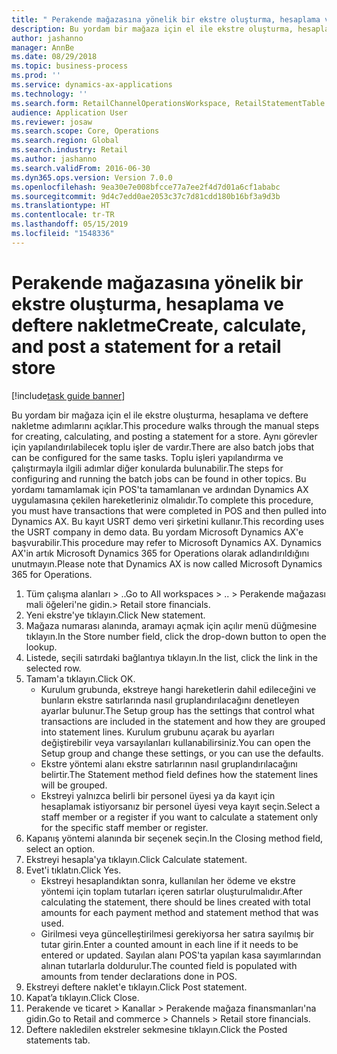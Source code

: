 ```yaml
---
title: " Perakende mağazasına yönelik bir ekstre oluşturma, hesaplama ve deftere nakletme"
description: Bu yordam bir mağaza için el ile ekstre oluşturma, hesaplama ve deftere nakletme adımlarını açıklar.
author: jashanno
manager: AnnBe
ms.date: 08/29/2018
ms.topic: business-process
ms.prod: ''
ms.service: dynamics-ax-applications
ms.technology: ''
ms.search.form: RetailChannelOperationsWorkspace, RetailStatementTable
audience: Application User
ms.reviewer: josaw
ms.search.scope: Core, Operations
ms.search.region: Global
ms.search.industry: Retail
ms.author: jashanno
ms.search.validFrom: 2016-06-30
ms.dyn365.ops.version: Version 7.0.0
ms.openlocfilehash: 9ea30e7e008bfcce77a7ee2f4d7d01a6cf1ababc
ms.sourcegitcommit: 9d4c7edd0ae2053c37c7d81cdd180b16bf3a9d3b
ms.translationtype: HT
ms.contentlocale: tr-TR
ms.lasthandoff: 05/15/2019
ms.locfileid: "1548336"
---
```

# <a name="create-calculate-and-post-a-statement-for-a-retail-store"></a><span data-ttu-id="57043-103"> Perakende mağazasına yönelik bir ekstre oluşturma, hesaplama ve deftere nakletme</span><span class="sxs-lookup"><span data-stu-id="57043-103">Create, calculate, and post a statement for a retail store</span></span>

[!include[task guide banner](../includes/task-guide-banner.md)]

<span data-ttu-id="57043-104">Bu yordam bir mağaza için el ile ekstre oluşturma, hesaplama ve deftere nakletme adımlarını açıklar.</span><span class="sxs-lookup"><span data-stu-id="57043-104">This procedure walks through the manual steps for creating, calculating, and posting a statement for a store.</span></span> <span data-ttu-id="57043-105">Aynı görevler için yapılandırılabilecek toplu işler de vardır.</span><span class="sxs-lookup"><span data-stu-id="57043-105">There are also batch jobs that can be configured for the same tasks.</span></span> <span data-ttu-id="57043-106">Toplu işleri yapılandırma ve çalıştırmayla ilgili adımlar diğer konularda bulunabilir.</span><span class="sxs-lookup"><span data-stu-id="57043-106">The steps for configuring and running the batch jobs can be found in other topics.</span></span> <span data-ttu-id="57043-107">Bu yordamı tamamlamak için POS'ta tamamlanan ve ardından Dynamics AX uygulamasına çekilen hareketleriniz olmalıdır.</span><span class="sxs-lookup"><span data-stu-id="57043-107">To complete this procedure, you must have transactions that were completed in POS and then pulled into Dynamics AX.</span></span> <span data-ttu-id="57043-108">Bu kayıt USRT demo veri şirketini kullanır.</span><span class="sxs-lookup"><span data-stu-id="57043-108">This recording uses the USRT company in demo data.</span></span> <span data-ttu-id="57043-109">Bu yordam Microsoft Dynamics AX'e başvurabilir.</span><span class="sxs-lookup"><span data-stu-id="57043-109">This procedure may refer to Microsoft Dynamics AX.</span></span> <span data-ttu-id="57043-110">Dynamics AX'in artık Microsoft Dynamics 365 for Operations olarak adlandırıldığını unutmayın.</span><span class="sxs-lookup"><span data-stu-id="57043-110">Please note that Dynamics AX is now called Microsoft Dynamics 365 for Operations.</span></span>

1. <span data-ttu-id="57043-111">Tüm çalışma alanları > ..</span><span class="sxs-lookup"><span data-stu-id="57043-111">Go to All workspaces > ..</span></span> <span data-ttu-id="57043-112">> Perakende mağazası mali öğeleri'ne gidin.</span><span class="sxs-lookup"><span data-stu-id="57043-112">> Retail store financials.</span></span>
2. <span data-ttu-id="57043-113">Yeni ekstre'ye tıklayın.</span><span class="sxs-lookup"><span data-stu-id="57043-113">Click New statement.</span></span>
3. <span data-ttu-id="57043-114">Mağaza numarası alanında, aramayı açmak için açılır menü düğmesine tıklayın.</span><span class="sxs-lookup"><span data-stu-id="57043-114">In the Store number field, click the drop-down button to open the lookup.</span></span>
4. <span data-ttu-id="57043-115">Listede, seçili satırdaki bağlantıya tıklayın.</span><span class="sxs-lookup"><span data-stu-id="57043-115">In the list, click the link in the selected row.</span></span>
5. <span data-ttu-id="57043-116">Tamam'a tıklayın.</span><span class="sxs-lookup"><span data-stu-id="57043-116">Click OK.</span></span>
    * <span data-ttu-id="57043-117">Kurulum grubunda, ekstreye hangi hareketlerin dahil edileceğini ve bunların ekstre satırlarında nasıl gruplandırılacağını denetleyen ayarlar bulunur.</span><span class="sxs-lookup"><span data-stu-id="57043-117">The Setup group has the settings that control what transactions are included in the statement and how they are grouped into statement lines.</span></span> <span data-ttu-id="57043-118">Kurulum grubunu açarak bu ayarları değiştirebilir veya varsayılanları kullanabilirsiniz.</span><span class="sxs-lookup"><span data-stu-id="57043-118">You can open the Setup group and change these settings, or you can use the defaults.</span></span>  
    * <span data-ttu-id="57043-119">Ekstre yöntemi alanı ekstre satırlarının nasıl gruplandırılacağını belirtir.</span><span class="sxs-lookup"><span data-stu-id="57043-119">The Statement method field defines how the statement lines will be grouped.</span></span>  
    * <span data-ttu-id="57043-120">Ekstreyi yalnızca belirli bir personel üyesi ya da kayıt için hesaplamak istiyorsanız bir personel üyesi veya kayıt seçin.</span><span class="sxs-lookup"><span data-stu-id="57043-120">Select a staff member or a register if you want to calculate a statement only for the specific staff member or register.</span></span>  
6. <span data-ttu-id="57043-121">Kapanış yöntemi alanında bir seçenek seçin.</span><span class="sxs-lookup"><span data-stu-id="57043-121">In the Closing method field, select an option.</span></span>
7. <span data-ttu-id="57043-122">Ekstreyi hesapla'ya tıklayın.</span><span class="sxs-lookup"><span data-stu-id="57043-122">Click Calculate statement.</span></span>
8. <span data-ttu-id="57043-123">Evet'i tıklatın.</span><span class="sxs-lookup"><span data-stu-id="57043-123">Click Yes.</span></span>
    * <span data-ttu-id="57043-124">Ekstreyi hesaplandıktan sonra, kullanılan her ödeme ve ekstre yöntemi için toplam tutarları içeren satırlar oluşturulmalıdır.</span><span class="sxs-lookup"><span data-stu-id="57043-124">After calculating the statement, there should be lines created with total amounts for each payment method and statement method that was used.</span></span>  
    * <span data-ttu-id="57043-125">Girilmesi veya güncelleştirilmesi gerekiyorsa her satıra sayılmış bir tutar girin.</span><span class="sxs-lookup"><span data-stu-id="57043-125">Enter a counted amount in each line if it needs to be entered or updated.</span></span> <span data-ttu-id="57043-126">Sayılan alanı POS'ta yapılan kasa sayımlarından alınan tutarlarla doldurulur.</span><span class="sxs-lookup"><span data-stu-id="57043-126">The counted field is populated with amounts from tender declarations done in POS.</span></span>  
9. <span data-ttu-id="57043-127">Ekstreyi deftere naklet'e tıklayın.</span><span class="sxs-lookup"><span data-stu-id="57043-127">Click Post statement.</span></span>
10. <span data-ttu-id="57043-128">Kapat’a tıklayın.</span><span class="sxs-lookup"><span data-stu-id="57043-128">Click Close.</span></span>
11. <span data-ttu-id="57043-129">Perakende ve ticaret > Kanallar > Perakende mağaza finansmanları'na gidin.</span><span class="sxs-lookup"><span data-stu-id="57043-129">Go to Retail and commerce > Channels > Retail store financials.</span></span>
12. <span data-ttu-id="57043-130">Deftere nakledilen ekstreler sekmesine tıklayın.</span><span class="sxs-lookup"><span data-stu-id="57043-130">Click the Posted statements tab.</span></span>

